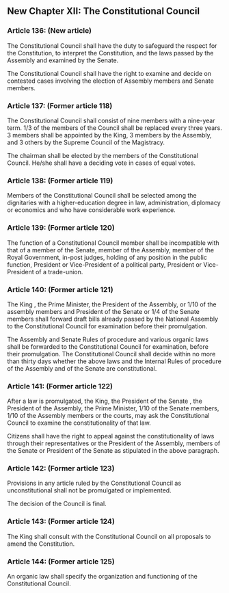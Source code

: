 ## New Chapter XII: The Constitutional Council

### Article 136: (New article)
The Constitutional Council shall have the duty to safeguard the respect for the Constitution, to interpret the Constitution, and the laws passed by the Assembly and examined by the Senate.

The Constitutional Council shall have the right to examine and decide on contested cases involving the election of Assembly members and Senate members.

### Article 137: (Former article 118)
The Constitutional Council shall consist of nine members with a nine-year term. 1/3 of the members of the Council shall be replaced every three years. 3 members shall be appointed by the King, 3 members by the Assembly, and 3 others by the Supreme Council of the Magistracy.

The chairman shall be elected by the members of the Constitutional Council. He/she shall have a deciding vote in cases of equal votes.

### Article 138: (Former article 119)
Members of the Constitutional Council shall be selected among the dignitaries with a higher-education degree in law, administration, diplomacy or economics and who have considerable work experience.

### Article 139: (Former article 120)
The function of a Constitutional Council member shall be incompatible with that of a member of the Senate, member of the Assembly, member of the Royal Government, in-post judges, holding of any position in the public function, President or Vice-President of a political party, President or Vice-President of a trade-union.

### Article 140: (Former article 121)
The King , the Prime Minister, the President of the Assembly, or 1/10 of the assembly members and President of the Senate or 1/4 of the Senate members shall forward draft bills already passed by the National Assembly to the Constitutional Council for examination before their promulgation.

The Assembly and Senate Rules of procedure and various organic laws shall be forwarded to the Constitutional Council for examination, before their promulgation. The Constitutional Council shall decide within no more than thirty days whether the above laws and the Internal Rules of procedure of the Assembly and of the Senate are constitutional.

### Article 141: (Former article 122)
After a law is promulgated, the King, the President of the Senate , the President of the Assembly, the Prime Minister, 1/10 of the Senate members, 1/10 of the Assembly members or the courts, may ask the Constitutional Council to examine the constitutionality of that law.

Citizens shall have the right to appeal against the constitutionality of laws through their representatives or the President of the Assembly, members of the Senate or President of the Senate as stipulated in the above paragraph.

### Article 142: (Former article 123)
Provisions in any article ruled by the Constitutional Council as unconstitutional shall not be promulgated or implemented.

The decision of the Council is final.

### Article 143: (Former article 124)
The King shall consult with the Constitutional Council on all proposals to amend the Constitution.

### Article 144: (Former article 125)
An organic law shall specify the organization and functioning of the Constitutional Council.